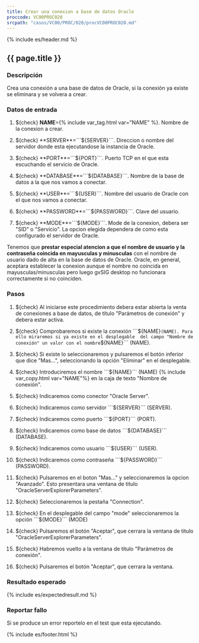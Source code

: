 ```yaml
---
title: Crear una conexion a base de datos Oracle
proccode: VC00PROC020
srcpath: "casos/VC00/PROC/020/procVC00PROC020.md"
---
```


{% include es/header.md %}

## {{ page.title }}

### Descripción

Crea una conexión a una base de datos de Oracle, si la conexión ya existe se eliminara y se volvera a crear.

### Datos de entrada

1. ${check} **NAME**={% include var_tag.html var="NAME" %}. Nombre de la conexion a crear.

2. ${check} **SERVER**=```${SERVER}```. Direccion o nombre del servidor donde esta ejecutandose la instancia de Oracle.

3. ${check} **PORT**=```${PORT}```. Puerto TCP en el que esta escuchando el servicio de Oracle.

4. ${check} **DATABASE**=```${DATABASE}```. Nombre de la base de datos a la que nos vamos a conectar.

5. ${check} **USER**=```${USER}```. Nombre del usuario de Oracle con el que nos vamos a conectar.

6. ${check} **PASSWORD**=```${PASSWORD}```. Clave del usuario.

7. ${check} **MODE**=```${MODE}```. Mode de la conexion, debera ser "SID" o "Servicio". La opcion elegida
   dependera de como esta configurado el servidor de Oracle.

Tenemos que **prestar especial atencion a que el nombre de usuario y la contraseña coincida en mayusculas y minusculas**
con el nombre de usuario dado de alta en la base de datos de Oracle. Oracle, en general, aceptara establecer
la conexion aunque el nombre no coincida en mayusculas/minusculas pero luego gvSIG desktop no funcionara correctamente
si no coinciden.

### Pasos


1. ${check} Al iniciarse este procedimiento debera estar abierta la venta de conexiones a base de datos, 
   de título "Parámetros de conexión" y debera estar activa.

2. ${check} Comprobaremos si existe la conexión ```${NAME}``` (NAME). Para ello miraremos si ya existe en el desplegable 
   del campo "Nombre de conexión" un valor con el nombre ```${NAME}``` (NAME).

3. ${check} Si existe lo seleccionaremos y pulsaremos el botón inferior que dice "Mas...", seleccionando la
   opción "Eliminar" en el desplegable.

4. ${check} Introduciremos el nombre ```${NAME}``` (NAME) {% include var_copy.html var="NAME"%} en la caja de texto "Nombre de conexión".

5. ${check} Indicaremos como conector "Oracle Server".

7. ${check} Indicaremos como servidor ```${SERVER}``` (SERVER).

8. ${check} Indicaremos como puerto ```${PORT}``` (PORT).

9. ${check} Indicaremos como base de datos ```${DATABASE}``` (DATABASE).

10. ${check} Indicaremos como usuario ```${USER}``` (USER).

11. ${check} Indicaremos como contraseña ```${PASSWORD}``` (PASSWORD).

12. ${check} Pulsaremos en el boton "Mas..." y seleccionaremos la opcion "Avanzado". 
    Esto presentara una ventana de titulo "OracleServerExplorerParameters".
   
13. ${check} Seleccionaremos la pestaña "Connection".

14. ${check} En el desplegable del campo "mode" seleccionaremos la opción ```${MODE}``` (MODE)

15. ${check} Pulsaremos el botón "Aceptar", que cerrara la ventana de titulo "OracleServerExplorerParameters".
   
16. ${check} Habremos vuelto a la ventana de titulo "Parámetros de conexión".

17. ${check} Pulsaremos el botón "Aceptar", que cerrara la ventana.
   
### Resultado esperado

{% include es/expectedresult.md %}

### Reportar fallo

Si se produce un error reportelo en el test que esta ejecutando.

{% include es/footer.html %}
